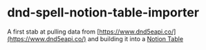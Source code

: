# dnd-spell-notion-table-importer

A first stab at pulling data from [https://www.dnd5eapi.co/](https://www.dnd5eapi.co/) and building it into a [Notion Table](https://www.notion.so/)
